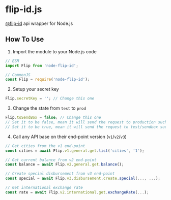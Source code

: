 # flip-id.js

[@flip-id](https://github.com/flip-id) api wrapper for Node.js

## How To Use

1. Import the module to your Node.js code

```ts
// ESM
import Flip from 'node-flip-id';

// CommonJS
const Flip = require('node-flip-id');
```

2. Setup your secret key

```ts
Flip.secretKey = ''; // Change this one
```

3. Change the state from `test` to `prod`

```ts
Flip.toSendBox = false; // Change this one
// Set it to be false, mean it will send the request to production such as `/api/v2/` or `/api/v3/`
// Set it to be true, mean it will send the request to test/sendbox such as `/big_sandbox_api/v2/` or `/big_sandbox_api/v3/`
```

4. Call any API base on their end-point version (`v1`/`v2`/`v3`)

```ts
// Get cities from the v1 end-point
const cities = await Flip.v1.general.get.list('cities', '1');

// Get current balance from v2 end-point
const balance = await Flip.v2.general.get.balance();

// Create special disbursement from v3 end-point
const special = await Flip.v3.disbursement.create.special(..., ...);

// Get international exchange rate
const rate = await Flip.v2.international.get.exchangeRate(...);
```
